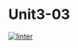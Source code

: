 # Unit3-03
[![linter](https://github.com/DavidP-H/Unit3-03/workflows/linter/badge.svg)](https://github.com/marketplace/actions/super-linter)
